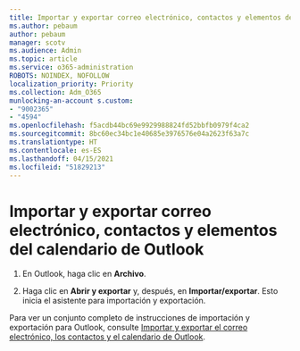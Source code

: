 ```yaml
---
title: Importar y exportar correo electrónico, contactos y elementos del calendario de Outlook
ms.author: pebaum
author: pebaum
manager: scotv
ms.audience: Admin
ms.topic: article
ms.service: o365-administration
ROBOTS: NOINDEX, NOFOLLOW
localization_priority: Priority
ms.collection: Adm_O365
munlocking-an-account s.custom:
- "9002365"
- "4594"
ms.openlocfilehash: f5acdb44bc69e9929988824fd52bbfb0979f4ca2
ms.sourcegitcommit: 8bc60ec34bc1e40685e3976576e04a2623f63a7c
ms.translationtype: HT
ms.contentlocale: es-ES
ms.lasthandoff: 04/15/2021
ms.locfileid: "51829213"
---
```

# <a name="import-and-export-outlook-email-contacts-and-calendar-items"></a>Importar y exportar correo electrónico, contactos y elementos del calendario de Outlook

1. En Outlook, haga clic en **Archivo**.

2. Haga clic en **Abrir y exportar** y, después, en **Importar/exportar**. Esto inicia el asistente para importación y exportación.

Para ver un conjunto completo de instrucciones de importación y exportación para Outlook, consulte [Importar y exportar el correo electrónico, los contactos y el calendario de Outlook](https://support.office.com/article/import-and-export-outlook-email-contacts-and-calendar-92577192-3881-4502-b79d-c3bbada6c8ef).
